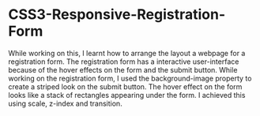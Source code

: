 # CSS3-Responsive-Registration-Form

While working on this, I learnt how to arrange the layout a webpage for a registration form. The registration form has a interactive user-interface because of the hover effects on the form and the submit button. While working on the registration form, I used the background-image property to create a striped look on the submit button. The hover effect on the form looks like a stack of rectangles appearing under the form. I achieved this using scale, z-index and transition. 
